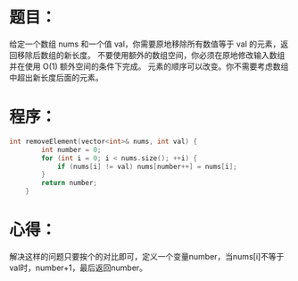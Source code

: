 # 题目：
给定一个数组 nums 和一个值 val，你需要原地移除所有数值等于 val 的元素，返回移除后数组的新长度。
不要使用额外的数组空间，你必须在原地修改输入数组并在使用 O(1) 额外空间的条件下完成。
元素的顺序可以改变。你不需要考虑数组中超出新长度后面的元素。
# 程序：
~~~c
int removeElement(vector<int>& nums, int val) {
        int number = 0;
        for (int i = 0; i < nums.size(); ++i) {
            if (nums[i] != val) nums[number++] = nums[i];
        }
        return number;
    }
~~~
# 心得：
解决这样的问题只要挨个的对比即可，定义一个变量number，当nums[i]不等于val时，number+1，最后返回number。
